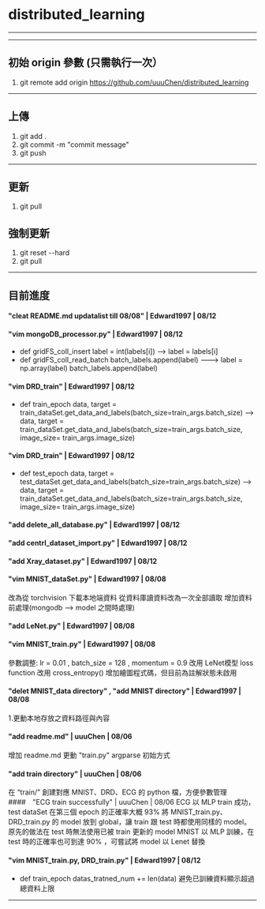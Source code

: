 ﻿# distributed_learning
--------------------------------------------
--------------------------------------------
## 初始 origin 參數 (只需執行一次）
1. git remote add origin https://github.com/uuuChen/distributed_learning  
--------------------------------------------
## 上傳
1. git add . <br>
2. git commit -m "commit message" <br>
3. git push <br>

--------------------------------------------
## 更新
1. git pull <br>

## 強制更新
1. git reset --hard <br>
2. git pull <br>

--------------------------------------------
## 目前進度

#### "cleat README.md updatalist till 08/08"  | Edward1997 | 08/12

#### "vim mongoDB_processor.py"  | Edward1997 | 08/12
* def gridFS_coll_insert
	label = int(labels[i]) 
	-->	label = labels[i]
* def gridFS_coll_read_batch
	batch_labels.append(label)
	--->	label  = np.array(label)
        	batch_labels.append(label)

#### "vim DRD_train"  | Edward1997 | 08/12
* def train_epoch
	data, target = train_dataSet.get_data_and_labels(batch_size=train_args.batch_size)
	-->	data, target = train_dataSet.get_data_and_labels(batch_size=train_args.batch_size, image_size= train_args.image_size)

#### "vim DRD_train"  | Edward1997 | 08/12
* def test_epoch
	data, target = test_dataSet.get_data_and_labels(batch_size=train_args.batch_size)
	-->	data, target = train_dataSet.get_data_and_labels(batch_size=train_args.batch_size, image_size= train_args.image_size)

#### "add delete_all_database.py"  | Edward1997 | 08/12

#### "add centrl_dataset_import.py"  | Edward1997 | 08/12

#### "add Xray_dataset.py"  | Edward1997 | 08/12

#### "vim MNIST_dataSet.py" | Edward1997 | 08/08
改為從 torchvision 下載本地端資料
從資料庫讀資料改為一次全部讀取
增加資料前處理(mongodb --> model 之間時處理)
#### "add LeNet.py" | Edward1997 | 08/08
#### "vim MNIST_train.py" | Edward1997 | 08/08
參數調整: lr = 0.01 , batch_size = 128 , momentum = 0.9
改用 LeNet模型
loss function 改用 cross_entropy()
增加繪圖程式碼，但目前為註解狀態未啟用
#### "delet MNIST_data directory" , "add MNIST directory" | Edward1997 | 08/08
1.更動本地存放之資料路徑與內容

#### "add readme.md" | uuuChen | 08/06
增加 readme.md
更動 "train.py" argparse 初始方式
#### "add train directory" | uuuChen | 08/06
在 “train/” 創建對應 MNIST、DRD、ECG 的 python 檔，方便參數管理
####　"ECG train successfully" | uuuChen | 08/06
ECG 以 MLP train 成功，test dataSet 在第三個 epoch 的正確率大概 93%
將 MNIST_train.py、DRD_train.py 的 model 放到 global，讓 train 跟 test 時都使用同樣的 model。原先的做法在 test 時無法使用已被 train 更新的 model
MNIST 以 MLP 訓練，在 test 時的正確率也可到達 90% ，可嘗試將 model 以 Lenet 替換

#### "vim MNIST_train.py, DRD_train.py"  | Edward1997 | 08/12
* def train_epoch
	datas_tratned_num += len(data)
	避免已訓練資料顯示超過總資料上限
--------------------------------------------
